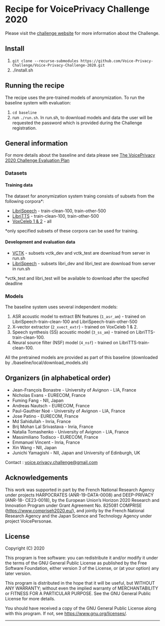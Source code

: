 # Recipe for VoicePrivacy Challenge 2020

Please visit the [challenge website](https://www.voiceprivacychallenge.org/) for more information about the Challenge.


## Install

1. `git clone --recurse-submodules https://github.com/Voice-Privacy-Challenge/Voice-Privacy-Challenge-2020.git`
2. ./install.sh

## Running the recipe

The recipe uses the pre-trained models of anonymization. To run the baseline system with evaluation:

1. `cd baseline` 
2. run `./run.sh`. In run.sh, to download models and data the user will be requested the password which is provided during the Challenge registration.

## General information

For more details about the baseline and data please see [The VoicePrivacy 2020 Challenge Evaluation Plan](https://www.voiceprivacychallenge.org/docs/VoicePrivacy_2020_Eval_Plan_v1_1.pdf)

### Datasets

#### Training data
The dataset for anonymization system traing consists of subsets from the following corpora*:
* [LibriSpeech](http://www.openslr.org/12/) - train-clean-100, train-other-500
* [LibriTTS](http://www.openslr.org/60/) - train-clean-100, train-other-500
* [VoxCeleb 1 & 2](http://www.robots.ox.ac.uk/~vgg/data/voxceleb/) - all

*only specified subsets of these corpora can be used for training.

#### Development and evaluation data
* [VCTK](https://datashare.is.ed.ac.uk/handle/10283/3443) - subsets vctk_dev and vctk_test are download from server in run.sh
* [LibriSpeech](http://www.openslr.org/12/) - subsets libri_dev and libri_test are download from server in run.sh

*vctk_test and libri_test will be available to download after the specifed deadline


### Models

The baseline system uses several independent models:
1. ASR acoustic model to extract BN features (`1_asr_am`) - trained on LibriSpeech-train-clean-100 and LibriSpeech-train-other-500
2. X-vector extractor (`2_xvect_extr`) - trained on VoxCeleb 1 & 2.
3. Speech synthesis (SS) acoustic model (`3_ss_am`) - trained on LibriTTS-train-clean-100.
4. Neural source filter (NSF) model (`4_nsf`) - trained on LibriTTS-train-clean-100.

All the pretrained models are provided as part of this baseline (downloaded by ./baseline/local/download_models.sh)

## Organizers (in alphabetical order)

- Jean-François Bonastre - University of Avignon - LIA, France
- Nicholas Evans - EURECOM, France
- Fuming Fang - NII, Japan
- Andreas Nautsch - EURECOM, France
- Paul-Gauthier Noé - University of Avignon - LIA, France
- Jose Patino - EURECOM, France
- Md Sahidullah - Inria, France
- Brij Mohan Lal Srivastava - Inria, France
- Natalia Tomashenko - University of Avignon - LIA, France
- Massimiliano Todisco - EURECOM, France
- Emmanuel Vincent - Inria, France
- Xin Wang - NII, Japan
- Junichi Yamagishi - NII, Japan and University of Edinburgh, UK

Contact : voice.privacy.challenge@gmail.com


## Acknowledgements

This work was supported in part by the French National Research Agency under projects HARPOCRATES (ANR-19-DATA-0008) and DEEP-PRIVACY (ANR-18-
CE23-0018), by the European Union’s Horizon 2020 Research and Innovation Program under Grant Agreement No. 825081 COMPRISE (https://www.compriseh2020.eu/), and jointly by the French National Research Agency and the Japan Science and Technology Agency under project VoicePersonae. 

## License

Copyright (C) 2020

This program is free software: you can redistribute it and/or modify
it under the terms of the GNU General Public License as published by
the Free Software Foundation, either version 3 of the License, or
(at your option) any later version.

This program is distributed in the hope that it will be useful,
but WITHOUT ANY WARRANTY; without even the implied warranty of
MERCHANTABILITY or FITNESS FOR A PARTICULAR PURPOSE. See the
GNU General Public License for more details.

You should have received a copy of the GNU General Public License
along with this program. If not, see <https://www.gnu.org/licenses/>.

---------------------------------------------------------------------------

